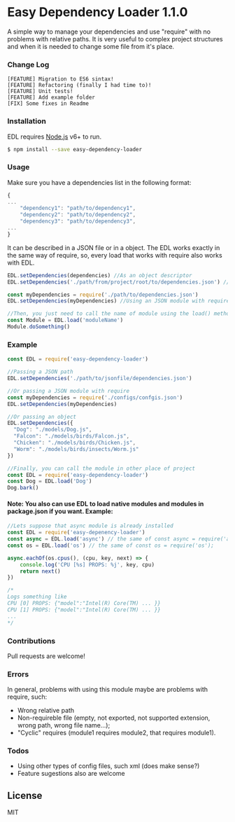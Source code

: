 ﻿
# Easy Dependency Loader 1.1.0

A simple way to manage your dependencies and use "require" with no problems with relative paths. It is very useful to complex project structures and when it is needed to change some file from it's place.

### Change Log
    [FEATURE] Migration to ES6 sintax!
    [FEATURE] Refactoring (finally I had time to)!
    [FEATURE] Unit tests!
    [FEATURE] Add example folder
    [FIX] Some fixes in Readme

### Installation

EDL requires [Node.js](https://nodejs.org/) v6+ to run.

```sh
$ npm install --save easy-dependency-loader
```

### Usage

Make sure you have a dependencies list in the following format:

```js
{
...
    "dependency1": "path/to/dependency1",
    "dependency2": "path/to/dependency2",
    "dependency3": "path/to/dependency3",
...
}
```

It can be described in a JSON file or in a object. The EDL works exactly in the same way of require, so, every load that works with require also works with EDL.

```js
EDL.setDependencies(dependencies) //As an object descriptor
EDL.setDependencies('./path/from/project/root/to/dependencies.json') //Path to dependencies file

const myDependencies = require('./path/to/dependencies.json')
EDL.setDependencies(myDependencies) //Using an JSON module with require

//Then, you just need to call the name of module using the load() method. Is no necessary to use the relative path.
const Module = EDL.load('moduleName')
Module.doSomething()
```

### Example
```js
const EDL = require('easy-dependency-loader')

//Passing a JSON path
EDL.setDependencies('./path/to/jsonfile/dependencies.json')

//Or passing a JSON module with require
const myDependencies = require('./configs/confgis.json')
EDL.setDependencies(myDependencies)

//Or passing an object
EDL.setDependencies({
  "Dog": "./models/Dog.js",
  "Falcon": "./models/birds/Falcon.js",
  "Chicken": "./models/birds/Chicken.js",
  "Worm": "./models/birds/insects/Worm.js"
})

//Finally, you can call the module in other place of project
const EDL = require('easy-dependency-loader')
const Dog = EDL.load('Dog')
Dog.bark()
```

#### Note: You also can use EDL to load native modules and modules in package.json if you want. Example:

```js
//Lets suppose that async module is already installed
const EDL = require('easy-depenency-loader')
const async = EDL.load('async') // the same of const async = require('async');
const os = EDL.load('os') // the same of const os = require('os');

async.eachOf(os.cpus(), (cpu, key, next) => {
    console.log('CPU [%s] PROPS: %j', key, cpu)
    return next()
})

/*
Logs something like
CPU [0] PROPS: {"model":"Intel(R) Core(TM) ... }}
CPU [1] PROPS: {"model":"Intel(R) Core(TM) ... }}
...
*/
```

### Contributions
Pull requests are welcome!

### Errors
In general, problems with using this module maybe are problems with require, such:
 - Wrong relative path
 - Non-requireble file (empty, not exported, not supported extension, wrong path, wrong file name...);
 - "Cyclic" requires (module1 requires module2, that requires module1).

### Todos
 - Using other types of config files, such xml (does make sense?)
 - Feature sugestions also are welcome

License
----
MIT
